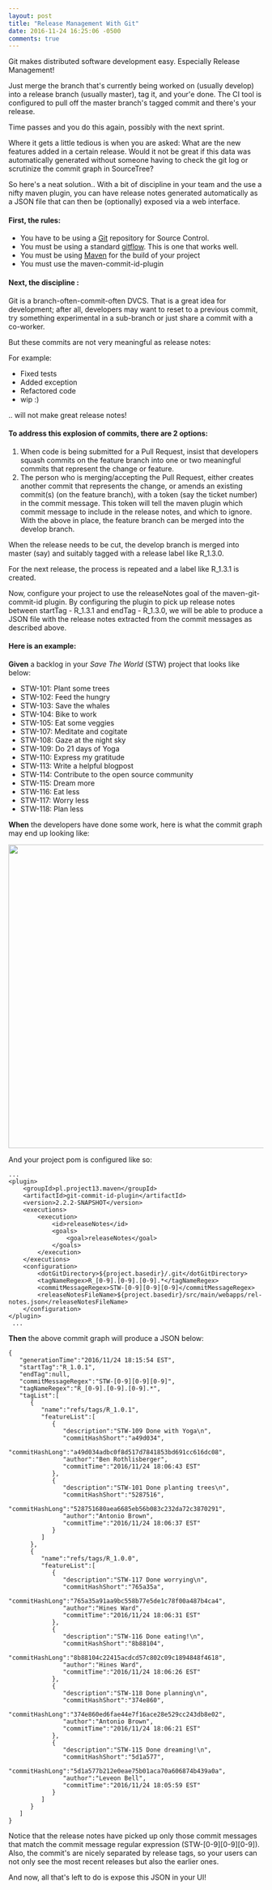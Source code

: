 ```yaml
---
layout: post
title: "Release Management With Git"
date: 2016-11-24 16:25:06 -0500
comments: true
---
```


Git makes distributed software development easy. Especially Release Management!

Just merge the branch that's currently being worked on (usually develop) into a release branch (usually master), tag it, and your'e done. The CI tool is configured to pull off the master branch's tagged commit and there's your release.

Time passes and you do this again, possibly with the next sprint.

Where it gets a little tedious is when you are asked: What are the new features added in a certain release. Would it not be great if this data was automatically generated without someone having to check the git log or scrutinize the commit graph in SourceTree?

So here's a neat solution.. With a bit of discipline in your team and the use a nifty maven plugin, you can have release notes generated automatically as a JSON file that can then be (optionally) exposed via a web interface.

#### First, the rules:

* You have to be using a [Git](https://git-scm.com/book/en/v2/Getting-Started-Git-Basics) repository for Source Control.
* You must be using a standard [gitflow](http://nvie.com/posts/a-successful-git-branching-model/). This is one that works well.
* You must be using [Maven](https://maven.apache.org/what-is-maven.html) for the build of your project
* You must use the maven-commit-id-plugin


#### Next, the discipline :

Git is a branch-often-commit-often DVCS. That is a great idea for development; after all, developers may want to reset to a previous commit, try something experimental in a sub-branch or just share a commit with a co-worker.

But these commits are not very meaningful as release notes:

For example:

* Fixed tests
* Added exception
* Refactored code
* wip :)

.. will not make great release notes!

#### To address this explosion of commits, there are 2 options:

1. When code is being submitted for a Pull Request, insist that developers squash commits on the feature branch into one 
or two meaningful commits that represent the change or feature.
1. The person who is merging/accepting the Pull Request, either creates another commit  that represents the change, or amends an existing commit(s)  (on the feature branch), with a token (say the ticket number) in the commit message. This token will tell the maven plugin which commit message to include in the release notes, and which to ignore.
With the above in place, the feature branch can be merged into the develop branch.

When the release needs to be cut, the develop branch is merged into master (say) and suitably tagged with a release label like R_1.3.0.

For the next release, the process is repeated and a label like R_1.3.1 is created.

Now, configure your project to use the releaseNotes goal of the maven-git-commit-id plugin. By configuring the plugin to pick up release notes between startTag - R_1.3.1 and endTag - R_1.3.0, we will be able to produce a JSON file with the release notes extracted from the commit messages as described above.

#### Here is an example:

**Given** a backlog in your _Save The World_ (STW) project that looks like below:

* STW-101: Plant some trees
* STW-102: Feed the hungry
* STW-103: Save the whales
* STW-104: Bike to work
* STW-105: Eat some veggies
* STW-107: Meditate and cogitate
* STW-108: Gaze at the night sky
* STW-109: Do 21 days of Yoga
* STW-110: Express my gratitude
* STW-113: Write a helpful blogpost
* STW-114: Contribute to the open source community
* STW-115: Dream more
* STW-116: Eat less
* STW-117: Worry less
* STW-118: Plan less


**When** the developers have done some work, here is what the commit graph may end up looking like:

<p align="center">
  <img src="{{ site.baseurl}}/images/commit-graph.png" width="800" height="600"/>
</p>


And your project pom is configured like so:

```
...
<plugin>
    <groupId>pl.project13.maven</groupId>
    <artifactId>git-commit-id-plugin</artifactId>
    <version>2.2.2-SNAPSHOT</version>
    <executions>
        <execution>
            <id>releaseNotes</id>
            <goals>
                <goal>releaseNotes</goal>
            </goals>
        </execution>
    </executions>
    <configuration>
        <dotGitDirectory>${project.basedir}/.git</dotGitDirectory>
        <tagNameRegex>R_[0-9].[0-9].[0-9].*</tagNameRegex>
        <commitMessageRegex>STW-[0-9][0-9][0-9]</commitMessageRegex>
        <releaseNotesFileName>${project.basedir}/src/main/webapps/rel-notes.json</releaseNotesFileName>
    </configuration>
</plugin>
 ...           
```

**Then** the above commit graph will produce a JSON below:

```
{  
   "generationTime":"2016/11/24 18:15:54 EST",
   "startTag":"R_1.0.1",
   "endTag":null,
   "commitMessageRegex":"STW-[0-9][0-9][0-9]",
   "tagNameRegex":"R_[0-9].[0-9].[0-9].*",
   "tagList":[  
      {  
         "name":"refs/tags/R_1.0.1",
         "featureList":[  
            {  
               "description":"STW-109 Done with Yoga\n",
               "commitHashShort":"a49d034",
               "commitHashLong":"a49d034adbc0f8d517d7841853bd691cc616dc08",
               "author":"Ben Rothlisberger",
               "commitTime":"2016/11/24 18:06:43 EST"
            },
            {  
               "description":"STW-101 Done planting trees\n",
               "commitHashShort":"5287516",
               "commitHashLong":"528751680aea6685eb56b083c232da72c3870291",
               "author":"Antonio Brown",
               "commitTime":"2016/11/24 18:06:37 EST"
            }
         ]
      },
      {  
         "name":"refs/tags/R_1.0.0",
         "featureList":[  
            {  
               "description":"STW-117 Done worrying\n",
               "commitHashShort":"765a35a",
               "commitHashLong":"765a35a91aa9bc558b77e5de1c78f00a487b4ca4",
               "author":"Hines Ward",
               "commitTime":"2016/11/24 18:06:31 EST"
            },
            {  
               "description":"STW-116 Done eating!\n",
               "commitHashShort":"8b88104",
               "commitHashLong":"8b88104c22415acdcd57c802c09c1894848f4618",
               "author":"Hines Ward",
               "commitTime":"2016/11/24 18:06:26 EST"
            },
            {  
               "description":"STW-118 Done planning\n",
               "commitHashShort":"374e860",
               "commitHashLong":"374e860ed6fae44e7f16ace28e529cc243db8e02",
               "author":"Antonio Brown",
               "commitTime":"2016/11/24 18:06:21 EST"
            },
            {  
               "description":"STW-115 Done dreaming!\n",
               "commitHashShort":"5d1a577",
               "commitHashLong":"5d1a577b212e0eae75b01aca70a606874b439a0a",
               "author":"Leveon Bell",
               "commitTime":"2016/11/24 18:05:59 EST"
            }
         ]
      }
   ]
}
```

Notice that the release notes have picked up only those commit messages that match the commit message regular expression (STW-[0-9][0-9][0-9]).
Also, the commit's are nicely separated by release tags, so your users can not only see the most recent releases but also the earlier ones.

And now, all that's left to do is expose this JSON in your UI!

